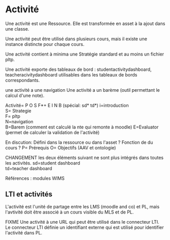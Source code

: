 
# Activité

Une activité est une Ressource.
Elle est transformée en asset à la ajout dans une classe.

Une activité peut être utilisé dans plusieurs cours, mais il existe une instance distincte pour chaque cours. 

Une activité contient à minima une Stratégie standard et au moins un fichier pltp.

Une activité exporte des tableaux de bord : studentactivitydashboard, teacheracivitydashboard utilisables dans les tableaux de bords correspondants.

une activité a une navigation 
Une activité a un barème (outil permettant le calcul d'une note).

Activité= P O S F*+ E  I N B  (spécial: sd* td*) 
i=introduction  
S= Strategie   
F= pltp  
N=navigation  
B=Barem (comment est calculé la nte qui remonte à moodle)
E=Evaluator (permet de calculer la validation de l'activité) 

En discution: Défini dans la ressource ou dans l'asset ? Fonction de du cours ? 
P= Prérequis 
O= Objectifs (AAV et ontologie)

CHANGEMENT les deux éléments suivant ne sont plus intégrés dans toutes les activités. 
sd=student dashboard  
td=teacher dashboard  


Références : modules WIMS

## LTI et activités

L'activité est l'unité de partage entre les LMS (moodle and co) et PL, mais l'avtivité doit être associé à un cours visible du MLS et de PL.

FIXME Une activité à une URL qui peut être utilisé dans le connecteur LTI.  Le connecteur LTI définie un identifiant externe qui est utilisé pour identifier l'activité dans PL.


